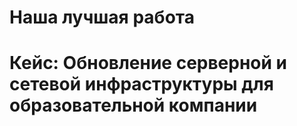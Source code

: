 # Наша лучшая работа

# Кейс: Обновление серверной и сетевой инфраструктуры для образовательной компании

